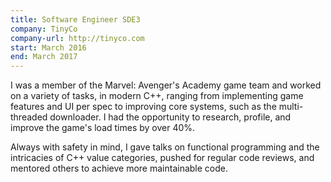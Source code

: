 ```yaml
---
title: Software Engineer SDE3
company: TinyCo
company-url: http://tinyco.com
start: March 2016
end: March 2017
---
```


I was a member of the Marvel: Avenger's Academy game team and worked on a variety of tasks, in modern C++, ranging from implementing game features and UI per spec to improving core systems, such as the multi-threaded downloader. I had the opportunity to research, profile, and improve the game's load times by over 40%.

Always with safety in mind, I gave talks on functional programming and the intricacies of C++ value categories, pushed for regular code reviews, and mentored others to achieve more maintainable code.
